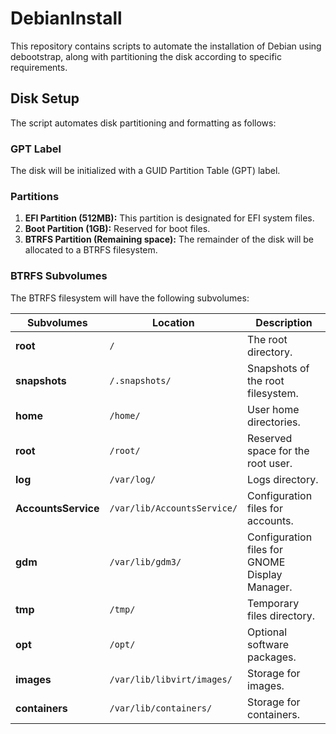 # DebianInstall

This repository contains scripts to automate the installation of Debian using debootstrap, along with partitioning the disk according to specific requirements.

## Disk Setup

The script automates disk partitioning and formatting as follows:

### GPT Label

The disk will be initialized with a GUID Partition Table (GPT) label.

### Partitions

1. **EFI Partition (512MB):** This partition is designated for EFI system files.
2. **Boot Partition (1GB):** Reserved for boot files.
3. **BTRFS Partition (Remaining space):** The remainder of the disk will be allocated to a BTRFS filesystem.

### BTRFS Subvolumes

The BTRFS filesystem will have the following subvolumes:

| Subvolumes | Location | Description |
| --- | --- | --- |
| **root** | `/` | The root directory. |
| **snapshots** | `/.snapshots/` | Snapshots of the root filesystem. |
| **home** | `/home/` | User home directories. |
| **root** | `/root/` | Reserved space for the root user. |
| **log** | `/var/log/` | Logs directory. |
| **AccountsService** | `/var/lib/AccountsService/` | Configuration files for accounts. |
| **gdm** | `/var/lib/gdm3/` | Configuration files for GNOME Display Manager. |
| **tmp** | `/tmp/` | Temporary files directory. |
| **opt** | `/opt/` | Optional software packages. |
| **images** | `/var/lib/libvirt/images/` | Storage for images. |
| **containers** | `/var/lib/containers/` | Storage for containers. |
